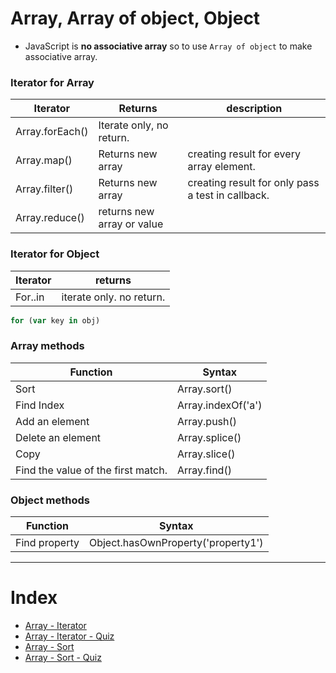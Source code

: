 # Array, Array of object, Object

- JavaScript is **no associative array** so to use  `Array of object` to make associative array.

### Iterator for Array 

| Iterator | Returns | description
|---|---|---|
| Array.forEach() | Iterate only, no return. ||
| Array.map() | Returns new array | creating result for every array element.|
| Array.filter() | Returns new array | creating result for only pass a test in callback.|
| Array.reduce() | returns new array or value  ||


### Iterator for Object

| Iterator | returns |
|---|---|
| For..in | iterate only. no return. |

```js
for (var key in obj)
```

### Array methods

| Function  | Syntax  |
|---|---|
| Sort          |  Array.sort() |
| Find Index    |  Array.indexOf('a') |
| Add an element     |  Array.push() |
| Delete an element  | Array.splice()  |
| Copy      |  Array.slice() |
| Find the value of the first match.  | Array.find()   |

### Object methods

| Function  | Syntax  |
|---|---|
| Find property | Object.hasOwnProperty('property1') |

<hr />

# Index
- [Array - Iterator](/Array-Iterator/Array-Iterator.md)
- [Array - Iterator - Quiz](/Array-Iterator/Array-Iterator_Quiz.md)
- [Array - Sort]()
- [Array - Sort - Quiz]()


